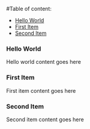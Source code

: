 #Table of content:

- [Hello World](#hello-world)
- [First Item](#first-item)
- [Second Item](#second-item)

 <!-- headings -->

 <a id="item-one"></a>

### Hello World

 Hello world content goes here
 <a id="item-two"></a>

### First Item

 First item content goes here

 <a id="item-three"></a>

### Second Item

 Second item content goes here
